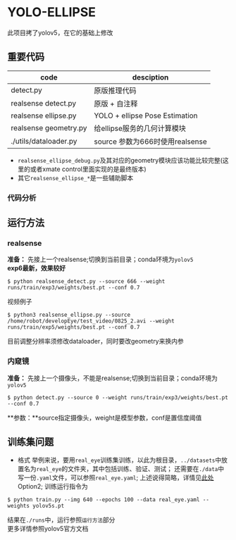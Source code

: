 # YOLO-ELLIPSE

此项目拷了yolov5，在它的基础上修改

## 重要代码 ##

code | desciption
---- | --------
detect.py | 原版推理代码
realsense detect.py | 原版 + 自注释
realsense ellipse.py| YOLO + ellipse Pose Estimation
realsense geometry.py| 给ellipse服务的几何计算模块
./utils/dataloader.py| source 参数为666时使用realsense

- `realsense_ellipse_debug.py`及其对应的geometry模块应该功能比较完整(这里的或者xmate control里面实现的是最终版本)
- 其它`realsense_ellipse_*`是一些辅助脚本

### 代码分析


## 运行方法 ##

### realsense ###

**准备：** 先接上一个realsense;切换到当前目录；conda环境为`yolov5`  
**exp6最新，效果较好**

```shell
$ python realsense_detect.py --source 666 --weight runs/train/exp3/weights/best.pt --conf 0.7
```
视频例子
```shell
$ python3 realsense_ellipse.py --source /home/robot/developEye/test_video/0825_2.avi --weight runs/train/exp5/weights/best.pt --conf 0.7  
```

目前调整分辨率须修改dataloader，同时要改geometry来换内参  

### 内窥镜 ###

**准备：** 先接上一个摄像头，不能是realsense;切换到当前目录；conda环境为`yolov5`  

```shell
$ python detect.py --source 0 --weight runs/train/exp3/weights/best.pt --conf 0.7
```
**参数：**source指定摄像头，weight是模型参数，conf是置信度阈值   


## 训练集问题 ##

- 格式
举例来说，要用`real_eye`训练集训练，以此为根目录，`../datasets`中放置名为`real_eye`的文件夹，其中包括训练、验证、测试；
还需要在`./data`中写一份`.yaml`文件，可以参照`real_eye.yaml`;
上述说得简略，详情见[此处](https://docs.ultralytics.com/yolov5/tutorials/train_custom_data/#23-organize-directories)Option2;
训练运行指令为  
```shell
$ python train.py --img 640 --epochs 100 --data real_eye.yaml --weights yolov5s.pt
```
结果在`./runs`中，运行参照`运行方法`部分  
更多详情参照yolov5官方文档
